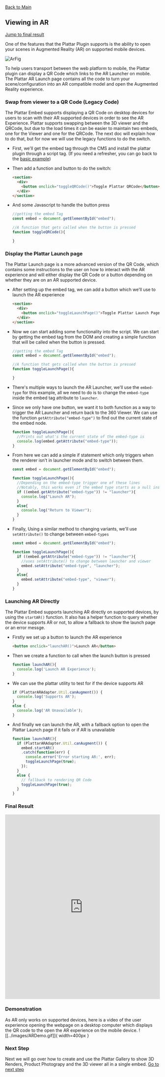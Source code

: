[Back to Main](./)

## Viewing in AR

[Jump to final result](#final-result)

One of the features that the Plattar Plugin supports is the ability to open your scenes in Augmented Reality (AR) on supported mobile devices.

![ArFig](../images/ARFig.jpg)

To help users transport between the web platform to mobile, the Plattar plugin can display a QR Code which links to the AR Launcher on mobile. The Plattar AR Launch page contains all the code to turn your scene/configuration into an AR compatible model and open the Augmented Reality experience.

### Swap from viewer to a QR Code (Legacy Code)
The Plattar Embed supports displaying a QR Code on desktop devices for users to scan with their AR supported devices in order to see the AR Experience.
Plattar supports swapping between the 3D viewer and the QRCode, but due to the load times it can be easier to maintain two embeds, one for the Viewer and one for the QRCode. The next doc will explain how to do that, but for now we will use the legacy functions to do the switch.

-  First, we'll get the embed tag through the CMS and install the plattar plugin through a script tag. (If you need a refresher, you can go back to the [basic example](./loading-scene.md/#changing-between-scenes))

- Then add a function and button to do the switch:
  ```html
  <section>
    <div>
      <button onclick="toggleQRCode()">Toggle Plattar QRCode</button>
    </div>
  </section>
  ```
- And some Javascript to handle the button press
  ```javascript
  //getting the embed Tag
  const embed = document.getElementById("embed");

  //A function that gets called when the button is pressed
  function toggleQRCode(){

  }
  ```

### Display the Plattar Launch page
The Plattar Launch page is a more advanced version of the QR Code, which contains some instructions to the user on how to interact with the AR experience and will either display the QR Code or a button depending on whether they are on an AR supported device.

- After setting up the embed tag, we can add a button which we'll use to launch the AR experience
  ```html
  <section>
    <div>
      <button onclick="toggleLaunchPage()">Toggle Plattar Launch Page</button>
    </div>
  </section>

  ```
- Now we can start adding some functionality into the script. We can start by getting the embed tag from the DOM and creating a simple function that will be called when the button is pressed.

  ```javascript
  //getting the embed Tag
  const embed = document.getElementById("embed");

  //A function that gets called when the button is pressed
  function toggleLaunchPage(){

  }
  ```

- There's multiple ways to launch the AR Launcher, we'll use the `embed-type` for this example, all we need to do is to change the `embed-type` inside the embed tag attribute to `launcher`.

- Since we only have one button, we want it to both function as a way to trigger the AR Launcher and return back to the 360 Viewer. We can use the function ```getAttribute("embed-type")``` to find out the current state of the embed node.

  ```javascript
  function toggleLaunchPage(){
    //Prints out what's the current state of the embed-type is
    console.log(embed.getAttribute("embed-type"));
  }
  ```

- From here we can add a simple if statement which only triggers when the renderer isn't in launcher mode and to switch between them.

  ```javascript
  const embed = document.getElementById("embed");

  function toggleLaunchPage(){
    //Depending on the embed-type trigger one of these lines
    //Notably, this works even if the embed type starts as a null instead of viewer
    if ((embed.getAttribute("embed-type")) != "launcher"){
      console.log("Launch AR");
    }
    else{
      console.log("Return to Viewer");
    }
  }
  ```

- Finally, Using a similar method to changing variants, we'll use `setAttribute()` to change between `embed-types`

  ```javascript
  const embed = document.getElementById("embed");

  function toggleLaunchPage(){
    if ((embed.getAttribute("embed-type")) != "launcher"){
      //uses setAttribute() to change between launcher and viewer
      embed.setAttribute("embed-type", "launcher");
    }
    else{
      embed.setAttribute("embed-type", "viewer");
    }
  }
  ```

### Launching AR Directly
The Plattar Embed supports launching AR directly on supported devices, by using the `startAR()` function. It also has a helper function to query whether the device supports AR or not, to allow a fallback to show the launch page or an error messge.

- Firstly we set up a button to launch the AR experience
  ```html
  <button onclick="launchAR()">Launch AR</button>
  ```

- Then we create a function to call when the launch button is pressed
  ```javascript
  function launchAR(){
    console.log('Launch AR Experience');
  }
  ```

- We can use the plattar utility to test for if the device supports AR
  ```javascript
  if (PlattarARAdapter.Util.canAugment()) {
    console.log('Supports AR');
  }
  else {
    console.log('AR Unavailable');
  }
  ```

- And finally we can launch the AR, with a fallback option to open the Plattar Launch page if it fails or if AR is unavailable
  ```javascript
  function launchAR(){
    if (PlattarARAdapter.Util.canAugment()) {
      embed.startAR()
      .catch(function(err) {
        console.error('Error starting AR:', err);
        toggleLaunchPage(true);
      });
    }
    else {
      // fallback to rendering QR Code
      toggleLaunchPage(true);
    }
  }
  ```


### Final Result

<iframe height="600" style="width: 100%;" scrolling="no" title="Changing to AR Mode" src="https://codepen.io/plattar/embed/ZYzwJqe?default-tab=js%2Cresult&editable=true" frameborder="no" loading="lazy" allowtransparency="true" allowfullscreen="true">
  See the Pen <a href="https://codepen.io/plattar/pen/ZYzwJqe">
  Changing to AR Mode</a> by Plattar (<a href="https://codepen.io/plattar">@plattar</a>)
  on <a href="https://codepen.io">CodePen</a>.
</iframe>

### Demonstration
As AR only works on supported devices, here is a video of the user experience opening the webpage on a desktop computer which displays the QR code to the open the AR experience on the mobile device.
![[../images/ARDemo.gif]]{ width=400px }

### Next Step
Next we will go over how to create and use the Plattar Gallery to show 3D Renders, Product Photograpy and the 3D viewer all in a single embed.
[Go to next step](./adding-gallery.md)